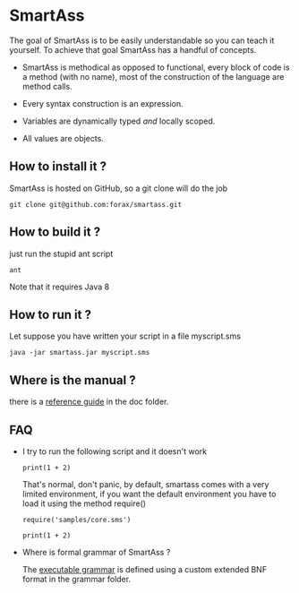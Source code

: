 SmartAss
========

The goal of SmartAss is to be easily understandable so you can teach it yourself.
To achieve that goal SmartAss has a handful of concepts.

  * SmartAss is methodical as opposed to functional, every block of code
    is a method (with no name), most of the construction of the language are method calls.
 
  * Every syntax construction is an expression.
  
  * Variables are dynamically typed *and* locally scoped.
  
  * All values are objects.
  
  
How to install it ?
---
SmartAss is hosted on GitHub, so a git clone will do the job
```
git clone git@github.com:forax/smartass.git
```

How to build it ?
---
just run the stupid ant script
```
ant
```
Note that it requires Java 8

How to run it ?
---
Let suppose you have written your script in a file myscript.sms
```
java -jar smartass.jar myscript.sms
```

Where is the manual ?
---
there is a [reference guide](/doc/guide.md) in the doc folder.

FAQ
---
 * I try to run the following script and it doesn't work
   ```
   print(1 + 2)
   ```
   
   That's normal, don't panic, by default, smartass comes with
   a very limited environment, if you want the default environment
   you have to load it using the method require() 
   ```
   require('samples/core.sms')
   
   print(1 + 2)
   ```
   
 * Where is formal grammar of SmartAss ?
 
   The [executable grammar](/grammar/smartass.ebnf) is defined
   using a custom extended BNF format in the grammar folder.
   
